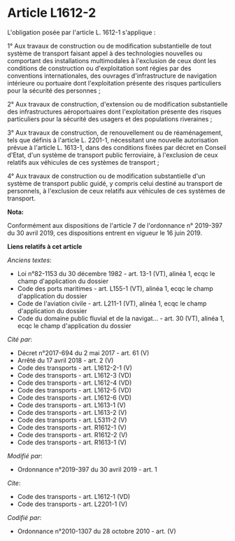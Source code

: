 # Article L1612-2

L'obligation posée par l'article L. 1612-1 s'applique : 

1° Aux travaux de construction ou de modification substantielle de tout système de transport faisant appel à des technologies
nouvelles ou comportant des installations multimodales à l'exclusion de ceux dont les conditions de construction ou
d'exploitation sont régies par des conventions internationales, des ouvrages d'infrastructure de navigation intérieure ou
portuaire dont l'exploitation présente des risques particuliers pour la sécurité des personnes ; 

2° Aux travaux de construction, d'extension ou de modification substantielle des infrastructures aéroportuaires dont
l'exploitation présente des risques particuliers pour la sécurité des usagers et des populations riveraines ; 

3° Aux travaux de construction, de renouvellement ou de réaménagement, tels que définis à l'article L. 2201-1, nécessitant
une nouvelle autorisation prévue à l'article L. 1613-1, dans des conditions fixées par décret en Conseil d'Etat, d'un système
de transport public ferroviaire, à l'exclusion de ceux relatifs aux véhicules de ces systèmes de transport ; 

4° Aux travaux de construction ou de modification substantielle d'un système de transport public guidé, y compris celui
destiné au transport de personnels, à l'exclusion de ceux relatifs aux véhicules de ces systèmes de transport.

**Nota:**

Conformément aux dispositions de l'article 7 de l'ordonnance n° 2019-397 du 30 avril 2019, ces dispositions entrent en
vigueur le 16 juin 2019.

**Liens relatifs à cet article**

_Anciens textes_:

  - Loi n°82-1153 du 30 décembre 1982 - art. 13-1 (VT), alinéa 1, ecqc le champ d'application du dossier
  - Code des ports maritimes - art. L155-1 (VT), alinéa 1, ecqc le champ d'application du dossier
  - Code de l'aviation civile - art. L211-1 (VT), alinéa 1, ecqc le champ d'application du dossier
  - Code du domaine public fluvial et de la navigat... - art. 30 (VT), alinéa 1, ecqc le champ d'application du dossier

_Cité par_:

  - Décret n°2017-694 du 2 mai 2017 - art. 61 (V)
  - Arrêté du 17 avril 2018 - art. 2 (V)
  - Code des transports - art. L1612-2-1 (V)
  - Code des transports - art. L1612-3 (VD)
  - Code des transports - art. L1612-4 (VD)
  - Code des transports - art. L1612-5 (VD)
  - Code des transports - art. L1612-6 (VD)
  - Code des transports - art. L1613-1 (V)
  - Code des transports - art. L1613-2 (V)
  - Code des transports - art. L5311-2 (V)
  - Code des transports - art. R1612-1 (V)
  - Code des transports - art. R1612-2 (V)
  - Code des transports - art. R1613-1 (V)

_Modifié par_:

  - Ordonnance n°2019-397 du 30 avril 2019 - art. 1

_Cite_:

  - Code des transports - art. L1612-1 (VD)
  - Code des transports - art. L2201-1 (V)

_Codifié par_:

  - Ordonnance n°2010-1307 du 28 octobre 2010 - art. (V)
